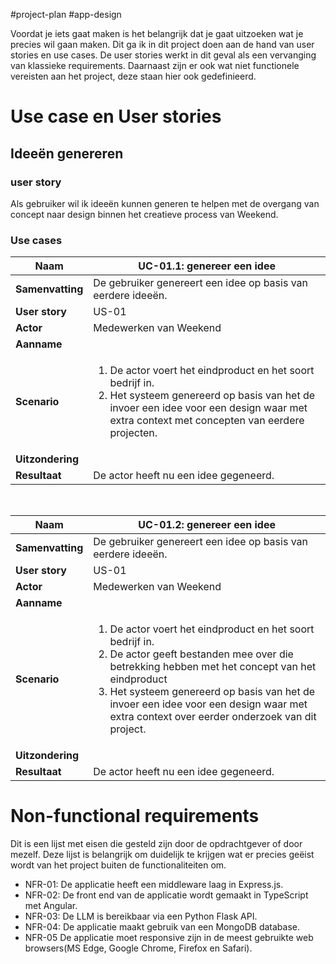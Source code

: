 #project-plan #app-design

Voordat je iets gaat maken is het belangrijk dat je gaat uitzoeken wat je precies wil gaan maken. Dit ga ik in dit project doen aan de hand van user stories en use cases. De user stories werkt in dit geval als een vervanging van klassieke requirements. Daarnaast zijn er ook wat niet functionele vereisten aan het project, deze staan hier ook gedefinieerd.
# Use case en User stories
## Ideeën genereren

### user story
Als gebruiker wil ik ideeën kunnen generen te helpen met de overgang van concept naar design binnen het creatieve process van Weekend.

### Use cases

|**Naam**   |UC-01.1: genereer een idee    |
|---|---|
|**Samenvatting**   | De gebruiker genereert een idee op basis van eerdere ideeën.  | 
| **User story**  | US-01  |  
| **Actor**  |Medewerken van Weekend   |
|**Aanname**   |   | 
|**Scenario**   | <ol><li>De actor voert het eindproduct en het soort bedrijf in.</li> <li>Het systeem genereerd op basis van het de invoer een idee voor een design waar met extra context met concepten van eerdere projecten. </li> </ol>  |  
|**Uitzondering**   |    |
|**Resultaat**   | De actor heeft nu een idee gegeneerd.  |

</br>

|**Naam**   |UC-01.2: genereer een idee    |
|---|---|
|**Samenvatting**   | De gebruiker genereert een idee op basis van eerdere ideeën.  | 
| **User story**  | US-01  |  
| **Actor**  |Medewerken van Weekend   |
|**Aanname**   |   | 
|**Scenario**   | <ol><li>De actor voert het eindproduct en het soort bedrijf in.</li> <li> De actor geeft bestanden mee over die betrekking hebben met het concept van het eindproduct <li>Het systeem genereerd op basis van het de invoer een idee voor een design waar met extra context over eerder onderzoek van dit project. </li> </ol>  |  
|**Uitzondering**   |    |
|**Resultaat**   | De actor heeft nu een idee gegeneerd.  |

# Non-functional requirements
Dit is een lijst met eisen die gesteld zijn door de opdrachtgever of door mezelf. Deze lijst is belangrijk om duidelijk te krijgen wat er precies geëist wordt van het project buiten de functionaliteiten om. 

- NFR-01: De applicatie heeft een middleware laag in Express.js.
- NFR-02: De front end van de applicatie wordt gemaakt in TypeScript met Angular.
- NFR-03: De LLM is bereikbaar via een Python Flask API.
- NFR-04: De applicatie maakt gebruik van een MongoDB database.
- NFR-05 De applicatie moet responsive zijn in de meest gebruikte web browsers(MS Edge, Google Chrome, Firefox en Safari). 

